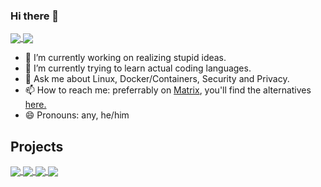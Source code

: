 ### Hi there 👋
<a href="https://github.com/byReqz">
  <img align="center" src="https://github-readme-stats.vercel.app/api?username=byreqz&count_private=true&show_icons=true&theme=radical&include_all_commits=true" />
</a>
<a href="https://github.com/byReqz">
  <img align="center" src="https://github-readme-stats.vercel.app/api/top-langs/?username=byreqz&count_private=true&show_icons=true&theme=radical&layout=compact&langs_count=10" />
</a>

- 🔭 I’m currently working on realizing stupid ideas.
- 🌱 I’m currently trying to learn actual coding languages.
- 💬 Ask me about Linux, Docker/Containers, Security and Privacy.
- 📫 How to reach me: preferrably on <a href="https://matrix.to/#/@nxsu:nils.lol">Matrix</a>, you'll find the alternatives <a href="https://nils.lol">here.</a>
- 😄 Pronouns: any, he/him

## Projects
<a href="https://github.com/byReqz/go-ask-password">
  <img align="center" src="https://github-readme-stats.vercel.app/api/pin/?username=byreqz&repo=go-ask-password&show_icons=true&theme=radical&show_owner=true" />
</a>

<a href="https://github.com/byReqz/go-etcher">
  <img align="center" src="https://github-readme-stats.vercel.app/api/pin/?username=byreqz&repo=go-etcher&show_icons=true&theme=radical&show_owner=true" />
</a>
<a href="https://github.com/byReqz/pt">
  <img align="center" src="https://github-readme-stats.vercel.app/api/pin/?username=byreqz&repo=pt&show_icons=true&theme=radical&show_owner=true" />
</a>
<a href="https://github.com/byReqz/probehost2">
  <img align="center" src="https://github-readme-stats.vercel.app/api/pin/?username=byreqz&repo=probehost2&show_icons=true&theme=radical&show_owner=true" />
</a>

<!--
**byReqz/byReqz** is a ✨ _special_ ✨ repository because its `README.md` (this file) appears on your GitHub profile.

Here are some ideas to get you started:

- 🔭 I’m currently working on ...
- 🌱 I’m currently learning ...
- 👯 I’m looking to collaborate on ...
- 🤔 I’m looking for help with ...
- 💬 Ask me about ...
- 📫 How to reach me: ...
- 😄 Pronouns: ...
- ⚡ Fun fact: ...
-->


